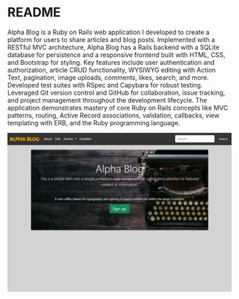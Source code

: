 # README

Alpha Blog is a Ruby on Rails web application I developed to create a platform for users to share articles and blog posts. Implemented with a RESTful MVC architecture, Alpha Blog has a Rails backend with a SQLite database for persistence and a responsive frontend built with HTML, CSS, and Bootstrap for styling. Key features include user authentication and authorization, article CRUD functionality, WYSIWYG editing with Action Text, pagination, image uploads, comments, likes, search, and more. Developed test suites with RSpec and Capybara for robust testing. Leveraged Git version control and GitHub for collaboration, issue tracking, and project management throughout the development lifecycle. The application demonstrates mastery of core Ruby on Rails concepts like MVC patterns, routing, Active Record associations, validation, callbacks, view templating with ERB, and the Ruby programming language.

![Alt text](AlphaBlog.png)

